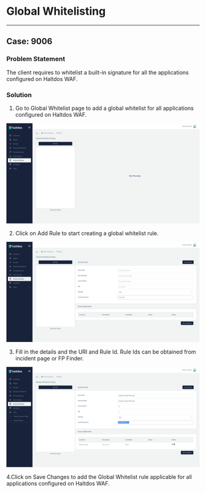 # Global Whitelisting 

---

## Case: 9006

### Problem Statement

The client requires to whitelist a built-in signature for all the applications configured on Haltdos WAF.

### Solution 

1. Go to Global Whitelist page to add a global whitelist for all applications configured on Haltdos WAF.

![](/img/waf/troubleshooting/1_troubleshooting_global_whitelist.png)

2. Click on Add Rule to start creating a global whitelist rule. 

![](/img/waf/troubleshooting/2_troubleshooting_add_global_whitelist.png)

3. Fill in the details and the URI and Rule Id. Rule Ids can be obtained from incident page or FP Finder.

![](/img/waf/troubleshooting/3_troubleshooting_addwhitelist.png)

4.Click on Save Changes to add the Global Whitelist rule applicable for all applications configured on Haltdos WAF.